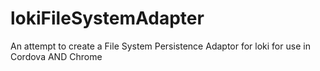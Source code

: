 # lokiFileSystemAdapter
An attempt to create a File System Persistence Adaptor for loki for use in Cordova AND Chrome
